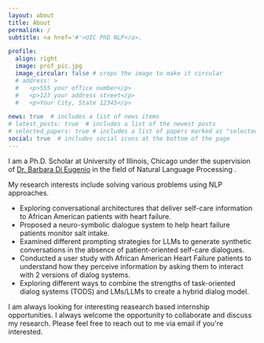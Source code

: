 ```yaml
---
layout: about
title: About
permalink: /
subtitle: <a href='#'>UIC PhD NLP</a>.

profile:
  align: right
  image: prof_pic.jpg
  image_circular: false # crops the image to make it circular
  # address: >
  #   <p>555 your office number</p>
  #   <p>123 your address street</p>
  #   <p>Your City, State 12345</p>

news: true  # includes a list of news items
# latest_posts: true  # includes a list of the newest posts
# selected_papers: true # includes a list of papers marked as "selected={true}"
social: true  # includes social icons at the bottom of the page
---
```


I am a Ph.D. Scholar at University of Illinois, Chicago under the supervision of <a href='https://cs.uic.edu/profiles/barbara-di-eugenio/' target='_blank'>Dr. Barbara Di Eugenio</a> in the field of Natural Language Processing .

My research interests include solving various problems using NLP approaches. 
- Exploring conversational architectures that deliver self-care information to African American patients with heart failure.
- Proposed a neuro-symbolic dialogue system to help heart failure patients monitor salt intake. 
- Examined different prompting strategies for LLMs to generate synthetic conversations in the absence of patient-oriented self-care dialogues.
- Conducted a user study with African American Heart Failure patients to understand how they perceive information by asking them to interact with 2 versions of dialog systems.
- Exploring different ways to combine the strengths of task-oriented dialog systems (TODS) and LMs/LLMs to create a hybrid dialog model.

<!-- - Exploring Neuro-symbolic approaches for creating dialog systems
- Creating dialog systems for low-resource languages, with few-samples
- Creating healthcare dialog systems for the betterment of people
- Exploiting LLMs for data-augmentation and creating dialogs
- Use clarifying questions to create better dialog systems -->

I am always looking for interesting reasearch based internship opportunities. I always welcome the opportunity to collaborate and discuss my research. Please feel free to reach out to me via email if you're interested.


<!-- Put your address / P.O. box / other info right below your picture. You can also disable any of these elements by editing `profile` property of the YAML header of your `_pages/about.md`. Edit `_bibliography/papers.bib` and Jekyll will render your [publications page](/al-folio/publications/) automatically.

Link to your social media connections, too. This theme is set up to use [Font Awesome icons](http://fortawesome.github.io/Font-Awesome/) and [Academicons](https://jpswalsh.github.io/academicons/), like the ones below. Add your Facebook, Twitter, LinkedIn, Google Scholar, or just disable all of them. -->
